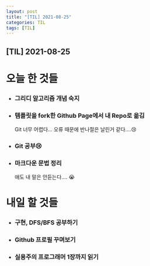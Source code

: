 ```yaml
---
layout: post
title: "[TIL] 2021-08-25"
categories: TIL
tags: [TIL]
---
```

##  [TIL] 2021-08-25
# 오늘 한 것들
- ### 그리디 알고리즘 개념 숙지
- ### 템플릿을 fork한 Github Page에서 내 Repo로 옮김<br>
  Git 너무 어렵다... 오류 때문에 반나절은 날린거 같다....😢
- ### Git 공부😢
- ### 마크다운 문법 정리
  애도 내 말은 안듣는다.... 😭
# 내일 할 것들
- ### 구현, DFS/BFS 공부하기
- ### Github 프로필 꾸며보기
- ### 실용주의 프로그래머 1장까지 읽기

